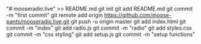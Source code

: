 "# mooseradio.live" >> README.md
git init
git add README.md
git commit -m "first commit"
git remote add origin https://github.com/moose-pants/mooseradio.live.git
git push -u origin master
git add index.html
git commit -m "index"
git add radio.js
git commit -m "radio"
git add styles.css
git commit -m "css styling"
git add setup.js
git commit -m "setup functions"
